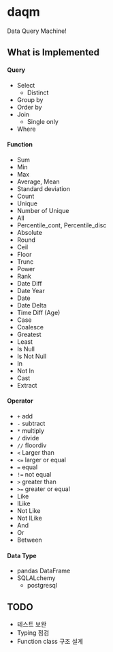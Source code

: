 # daqm

Data Query Machine!


## What is Implemented

#### Query

* Select
    * Distinct
* Group by
* Order by
* Join
    * Single only
* Where

#### Function

* Sum
* Min
* Max
* Average, Mean
* Standard deviation
* Count
* Unique
* Number of Unique
* All
* Percentile_cont, Percentile_disc
* Absolute
* Round
* Ceil
* Floor
* Trunc
* Power
* Rank
* Date Diff
* Date Year
* Date
* Date Delta
* Time Diff (Age)
* Case
* Coalesce
* Greatest
* Least
* Is Null
* Is Not Null
* In
* Not In
* Cast
* Extract

#### Operator

* `+` add
* `-` subtract
* `*` multiply
* `/` divide
* `//` floordiv
* `<` Larger than
* `<=` larger or equal
* `=` equal
* `!=` not equal
* `>` greater than
* `>=` greater or equal
* Like
* ILike
* Not Like
* Not ILike
* And
* Or
* Between

#### Data Type

* pandas DataFrame
* SQLALchemy
    * postgresql


## TODO

* 테스트 보완
* Typing 점검
* Function class 구조 설계



